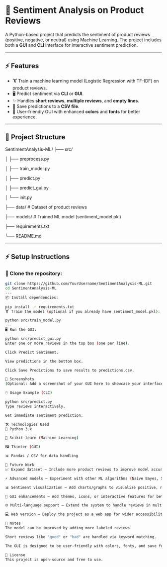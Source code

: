 # 📝 Sentiment Analysis on Product Reviews

A Python-based project that predicts the sentiment of product reviews (positive, negative, or neutral) using Machine Learning. The project includes both a **GUI** and **CLI** interface for interactive sentiment prediction.

---

## ⚡ Features

- 🏋️ Train a machine learning model (Logistic Regression with TF-IDF) on product reviews.  
- 🖥️ Predict sentiment via **CLI** or **GUI**.  
- ✨ Handles **short reviews**, **multiple reviews**, and **empty lines**.  
- 💾 Save predictions to a **CSV file**.  
- 🎨 User-friendly GUI with enhanced **colors** and **fonts** for better experience.

---

## 📂 Project Structure

SentimentAnalysis-ML/
├── src/

│ ├── preprocess.py

│ ├── train_model.py

│ ├── predict.py

│ ├── predict_gui.py

│ └── init.py

├── data/ # Dataset of product reviews

├── models/ # Trained ML model (sentiment_model.pkl)

├── requirements.txt

└── README.md



---

## ⚡ Setup Instructions

### 📂 Clone the repository:
```bash
git clone https://github.com/YourUsername/SentimentAnalysis-ML.git
cd SentimentAnalysis-ML
---
📦 Install dependencies:
 
pip install -r requirements.txt
🏋️ Train the model (optional if you already have sentiment_model.pkl):

python src/train_model.py
---
🖥️ Run the GUI:

python src/predict_gui.py
Enter one or more reviews in the top box (one per line).

Click Predict Sentiment.

View predictions in the bottom box.

Click Save Predictions to save results to predictions.csv.

📸 Screenshots
(Optional: Add a screenshot of your GUI here to showcase your interface)

🖱️ Usage Example (CLI)

python src/predict.py
Type reviews interactively.

Get immediate sentiment prediction.

🛠️ Technologies Used
🐍 Python 3.x

🤖 Scikit-learn (Machine Learning)

🖼️ Tkinter (GUI)

📊 Pandas / CSV for data handling

🚀 Future Work
📈 Expand dataset – Include more product reviews to improve model accuracy.

⚡ Advanced models – Experiment with other ML algorithms (Naive Bayes, SVM, or deep learning models) for better predictions.

📊 Sentiment visualization – Add charts/graphs to visualize positive, negative, and neutral review distribution.

🎨 GUI enhancements – Add themes, icons, or interactive features for better user experience.

🌐 Multi-language support – Extend the system to handle reviews in multiple languages.

💻 Web version – Deploy the project as a web app for wider accessibility.

📝 Notes
The model can be improved by adding more labeled reviews.

Short reviews like "good" or "bad" are handled via keyword matching.

The GUI is designed to be user-friendly with colors, fonts, and save functionality.

📄 License
This project is open-source and free to use.